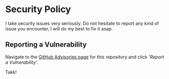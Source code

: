 # Security Policy

I take security issues very seriously. Do not hesitate to report any kind of issue you encounter, I will do my best to fix it asap.

## Reporting a Vulnerability

Navigate to the [GitHub Advisories page](https://github.com/brooks-code/toulouse-biblio-chronicle/security/advisories) for this repository and click *'Report a Vulnerability'*.

Takk!
